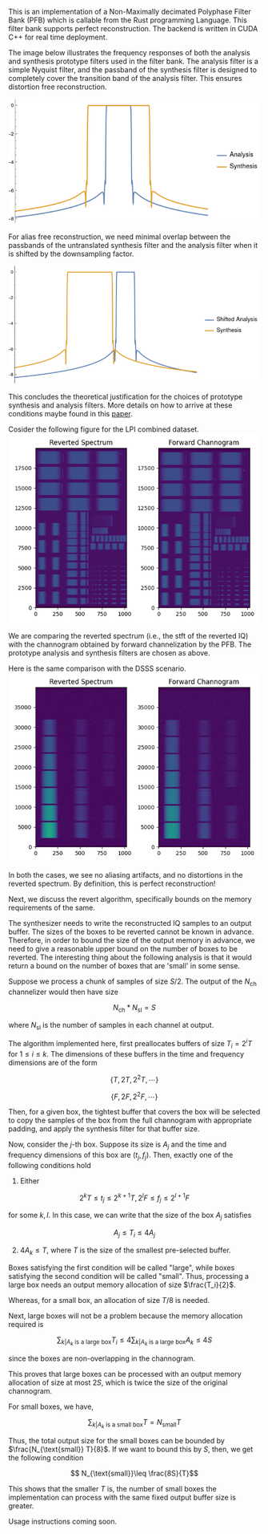 This is an implementation of a Non-Maximally decimated Polyphase Filter Bank (PFB) which is callable from the Rust programming Language. This filter bank supports perfect reconstruction. The backend is written in CUDA C++ for real time deployment. 

The image below illustrates the frequency responses of both the analysis and synthesis prototype filters used in the filter bank. The analysis filter is a simple Nyquist filter, and the passband of the synthesis filter is designed to completely cover the transition band of the analysis filter. This ensures distortion free reconstruction.

![Image Alt Text](/docs/filter_responses.png)

For alias free reconstruction, we need minimal overlap between the passbands of the untranslated synthesis filter and the analysis filter when it is shifted by the downsampling factor. 

![Image Alt Text](/docs/shifted_filter_responses.png)

This concludes the theoretical justification for the choices of prototype synthesis and analysis filters. More details on how to arrive at these conditions maybe found in this [paper](https://ieeexplore.ieee.org/document/6690219).

Cosider the following figure for the LPI combined dataset.
![Image Alt Text](/docs/LPI.png)

We are comparing the reverted spectrum (i.e., the stft of the reverted IQ) with the channogram obtained by forward channelization by the PFB. The prototype analysis and synthesis filters are chosen as above. 

Here is the same comparison with the DSSS scenario.
![Image Alt Text](/docs/DSSS.png)

In both the cases, we see no aliasing artifacts, and no distortions in the reverted spectrum. By definition, this is perfect reconstruction!

Next, we discuss the revert algorithm, specifically bounds on the memory requirements of the same. 

The synthesizer needs to write the reconstructed IQ samples to an output buffer. The sizes of the boxes to be reverted cannot be known in advance. Therefore, in order to bound the size of the output memory in advance, we need to give a reasonable upper bound on the number of boxes to be reverted. The interesting thing about the following analysis is that it would return a bound on the number of boxes that are 'small' in some sense.

Suppose we process a chunk of samples of size $S / 2$. The output of the $N_{\text{ch}}$ channelizer would then have size

$$ N_{\text{ch}} * N_{\text{sl}} = S $$ 

where $N_{\text{sl}}$ is the number of samples in each channel at output.

The algorithm implemented here, first preallocates buffers of size $T_i = 2^i T$ for $1\leq i\leq k$. The dimensions of these buffers in the time and frequency dimensions are of the form 

$$\{T, 2T, 2^2T,\cdots\}$$

$$\{F, 2F, 2^2 F, \cdots\}$$

Then, for a given box, the tightest buffer that covers the box will be selected to copy the samples of the box from the full channogram with appropriate padding, and apply the synthesis filter for that buffer size.

Now, consider the $j$-th box. Suppose its size is $A_j$ and the time and frequency dimensions of this box are $(t_j, f_j)$. Then, exactly one of the following conditions hold

1. Either 

$$2^k T \leq t_j \leq 2^{k+1} T, 2^l F\leq f_j\leq 2^{l+1} F$$

for some $k, l$. In this case, we can write that the size of the box $A_j$ satisfies 

$$ A_j \leq T_i \leq 4A_j $$

2. $4A_k \leq T$, where $T$ is the size of the smallest pre-selected buffer.

Boxes satisfying the first condition will be called "large", while boxes satisfying the second condition will be called "small". Thus, processing a large box needs an output memory allocation of size $\frac{T_i}{2}$. 

Whereas, for a small box, an allocation of size $T / 8$ is needed.

Next, large boxes will not be a problem because the memory allocation required is 

$$ \sum_{k| A_k \text{ is a large box}} T_i \leq 4 \sum_{k | A_k \text{ is a large box}} A_k \leq 4S $$

since the boxes are non-overlapping in the channogram.

This proves that large boxes can be processed with an output memory allocation of size at most $2S$, which is twice the size of the original channogram.

For small boxes, we have,

$$ \sum_{k| A_k \text{ is a small box}} T = N_{\text{small}} T$$

Thus, the total output size for the small boxes can be bounded by $\frac{N_{\text{small}} T}{8}$. If we want to bound this by $S$, then, we get the following condition

$$ N_{\text{small}}\leq \frac{8S}{T}$$

This shows that the smaller $T$ is, the number of small boxes the implementation can process with the same fixed output buffer size is greater.

Usage instructions coming soon.



